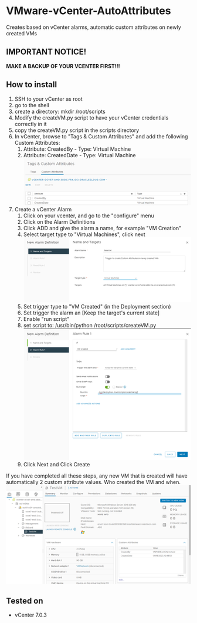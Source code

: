 # VMware-vCenter-AutoAttributes
Creates based on vCenter alarms, automatic custom attributes on newly created VMs

## IMPORTANT NOTICE!
**MAKE A BACKUP OF YOUR VCENTER FIRST!!!**

## How to install
1. SSH to your vCenter as root
2. go to the shell
3. create a directory: mkdir /root/scripts
4. Modify the createVM.py script to have your vCenter credentials correctly in it
5. copy the createVM.py script in the scripts directory
6. In vCenter, browse to "Tags & Custom Attributes" and add the following Custom Attributes:
    1. Attribute: CreatedBy - Type: Virtual Machine
    2. Attribute: CreatedDate - Type: Virtual Machine
    ![Alt text](screenshots/customattribute.png?raw=true "vCenter Custom Attributes")
7. Create a vCenter Alarm
   1. Click on your vcenter,  and go to the "configure" menu
   2. Click on the Alarm Definitions
   3. Click ADD and give the alarm a name, for example "VM Creation"
   4. Select target type to "Virtual Machines", click next
   ![Alt text](screenshots/vcenter_alarm_1.png?raw=true "vCenter Alarm - Step 1")
   5. Set trigger type to "VM Created" (in the Deployment section)
   6. Set trigger the alarm an [Keep the target's current state]
   7. Enable "run script"
   8. set script to: /usr/bin/python /root/scripts/createVM.py
   ![Alt text](screenshots/vcenter_alarm_2.png?raw=true "vCenter Alarm - Step 2")
   9. Click Next and Click Create

If you have completed all these steps, any new VM that is created will have automatically 2 custom attribute values. Who created the VM and when.
![Alt text](screenshots/example.png?raw=true "Example Custom Attribute values")

## Tested on
- vCenter 7.0.3


 
